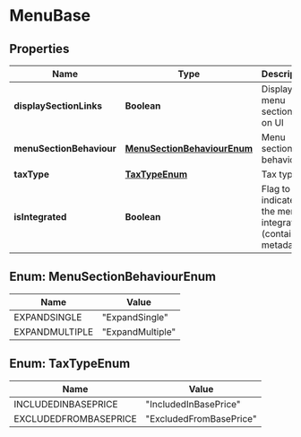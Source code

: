 
# MenuBase

## Properties
Name | Type | Description | Notes
------------ | ------------- | ------------- | -------------
**displaySectionLinks** | **Boolean** | Display menu section link on UI |  [optional]
**menuSectionBehaviour** | [**MenuSectionBehaviourEnum**](#MenuSectionBehaviourEnum) | Menu section behaviour |  [optional]
**taxType** | [**TaxTypeEnum**](#TaxTypeEnum) | Tax type |  [optional]
**isIntegrated** | **Boolean** | Flag to indicate if the menu is integrated (contains metadata) |  [optional]


<a name="MenuSectionBehaviourEnum"></a>
## Enum: MenuSectionBehaviourEnum
Name | Value
---- | -----
EXPANDSINGLE | &quot;ExpandSingle&quot;
EXPANDMULTIPLE | &quot;ExpandMultiple&quot;


<a name="TaxTypeEnum"></a>
## Enum: TaxTypeEnum
Name | Value
---- | -----
INCLUDEDINBASEPRICE | &quot;IncludedInBasePrice&quot;
EXCLUDEDFROMBASEPRICE | &quot;ExcludedFromBasePrice&quot;



